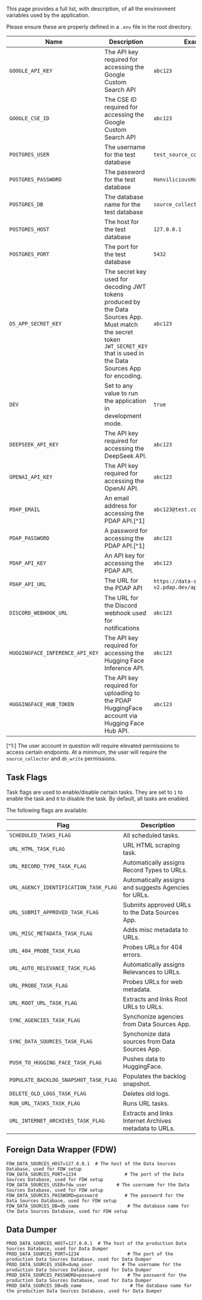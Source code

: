 This page provides a full list, with description, of all the environment variables used by the application.

Please ensure these are properly defined in a `.env` file in the root directory.

| Name                            | Description                                                                                                                                                                   | Example                                                                                      |
|---------------------------------|-------------------------------------------------------------------------------------------------------------------------------------------------------------------------------|----------------------------------------------------------------------------------------------|
| `GOOGLE_API_KEY`                | The API key required for accessing the Google Custom Search API                                                                                                               | `abc123`                                                                                     |
| `GOOGLE_CSE_ID`                 | The CSE ID required for accessing the Google Custom Search API                                                                                                                | `abc123`                                                                                     |
| `POSTGRES_USER`                 | The username for the test database                                                                                                                                            | `test_source_collector_user`                                                                 |
| `POSTGRES_PASSWORD`             | The password for the test database                                                                                                                                            | `HanviliciousHamiltonHilltops`                                                               |
| `POSTGRES_DB`                   | The database name for the test database                                                                                                                                       | `source_collector_test_db`                                                                   |
| `POSTGRES_HOST`                 | The host for the test database                                                                                                                                                | `127.0.0.1`                                                                                  |
| `POSTGRES_PORT`                 | The port for the test database                                                                                                                                                | `5432`                                                                                       |
| `DS_APP_SECRET_KEY`             | The secret key used for decoding JWT tokens produced by the Data Sources App. Must match the secret token `JWT_SECRET_KEY` that is used in the Data Sources App for encoding. | `abc123`                                                                                     |
| `DEV`                           | Set to any value to run the application in development mode.                                                                                                                  | `true`                                                                                       |
| `DEEPSEEK_API_KEY`              | The API key required for accessing the DeepSeek API.                                                                                                                          | `abc123`                                                                                     |
| `OPENAI_API_KEY`                | The API key required for accessing the OpenAI API.                                                                                                                            | `abc123`                                                                                     |
| `PDAP_EMAIL`                    | An email address for accessing the PDAP API.[^1]                                                                                                                              | `abc123@test.com`                                                                            |
| `PDAP_PASSWORD`                 | A password for accessing the PDAP API.[^1]                                                                                                                                    | `abc123`                                                                                     |
| `PDAP_API_KEY`                  | An API key for accessing the PDAP API.                                                                                                                                        | `abc123`                                                                                     |
| `PDAP_API_URL`                  | The URL for the PDAP API                                                                                                                                                      | `https://data-sources-v2.pdap.dev/api`                                                       |
| `DISCORD_WEBHOOK_URL`           | The URL for the Discord webhook used for notifications                                                                                                                        | `abc123`                                                                                     |
| `HUGGINGFACE_INFERENCE_API_KEY` | The API key required for accessing the Hugging Face Inference API.                                                                                                            | `abc123`                                                                                     |
| `HUGGINGFACE_HUB_TOKEN`         | The API key required for uploading to the PDAP HuggingFace account via Hugging Face Hub API.                                                                                                                                                                     | `abc123`  |



[^1:] The user account in question will require elevated permissions to access certain endpoints. At a minimum, the user will require the `source_collector` and `db_write` permissions.

## Task Flags
Task flags are used to enable/disable certain tasks. They are set to `1` to enable the task and `0` to disable the task. By default, all tasks are enabled.

The following flags are available:

| Flag                                  | Description                                            |
|---------------------------------------|--------------------------------------------------------|
| `SCHEDULED_TASKS_FLAG`                | All scheduled tasks.                                   |
| `URL_HTML_TASK_FLAG`                  | URL HTML scraping task.                                |
| `URL_RECORD_TYPE_TASK_FLAG`           | Automatically assigns Record Types to URLs.            |
| `URL_AGENCY_IDENTIFICATION_TASK_FLAG` | Automatically assigns and suggests Agencies for URLs.  |
| `URL_SUBMIT_APPROVED_TASK_FLAG`       | Submits approved URLs to the Data Sources App.         |
| `URL_MISC_METADATA_TASK_FLAG`         | Adds misc metadata to URLs.                            |
| `URL_404_PROBE_TASK_FLAG`             | Probes URLs for 404 errors.                            |
| `URL_AUTO_RELEVANCE_TASK_FLAG`        | Automatically assigns Relevances to URLs.              |
| `URL_PROBE_TASK_FLAG`                 | Probes URLs for web metadata.                          |
| `URL_ROOT_URL_TASK_FLAG`              | Extracts and links Root URLs to URLs.                  |
| `SYNC_AGENCIES_TASK_FLAG`              | Synchonize agencies from Data Sources App.             |
| `SYNC_DATA_SOURCES_TASK_FLAG`          | Synchonize data sources from Data Sources App.         |
| `PUSH_TO_HUGGING_FACE_TASK_FLAG`        | Pushes data to HuggingFace.                            |
| `POPULATE_BACKLOG_SNAPSHOT_TASK_FLAG`  | Populates the backlog snapshot.                        |
| `DELETE_OLD_LOGS_TASK_FLAG`            | Deletes old logs.                                      |
| `RUN_URL_TASKS_TASK_FLAG`              | Runs URL tasks.                                        |
| `URL_INTERNET_ARCHIVES_TASK_FLAG`      | Extracts and links Internet Archives metadata to URLs. |


## Foreign Data Wrapper (FDW)
```
FDW_DATA_SOURCES_HOST=127.0.0.1  # The host of the Data Sources Database, used for FDW setup
FDW_DATA_SOURCES_PORT=1234                  # The port of the Data Sources Database, used for FDW setup
FDW_DATA_SOURCES_USER=fdw_user           # The username for the Data Sources Database, used for FDW setup
FDW_DATA_SOURCES_PASSWORD=password          # The password for the Data Sources Database, used for FDW setup
FDW_DATA_SOURCES_DB=db_name                  # The database name for the Data Sources Database, used for FDW setup

```

## Data Dumper

```
PROD_DATA_SOURCES_HOST=127.0.0.1  # The host of the production Data Sources Database, used for Data Dumper
PROD_DATA_SOURCES_PORT=1234                  # The port of the production Data Sources Database, used for Data Dumper
PROD_DATA_SOURCES_USER=dump_user           # The username for the production Data Sources Database, used for Data Dumper
PROD_DATA_SOURCES_PASSWORD=password          # The password for the production Data Sources Database, used for Data Dumper
PROD_DATA_SOURCES_DB=db_name                  # The database name for the production Data Sources Database, used for Data Dumper
```